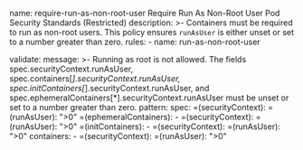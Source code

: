 
  name: require-run-as-non-root-user
  Require Run As Non-Root User
   Pod Security Standards (Restricted)
description: >-
      Containers must be required to run as non-root users. This policy ensures
      `runAsUser` is either unset or set to a number greater than zero.
rules:
    - name: run-as-non-root-user
  
validate:
        message: >-
          Running as root is not allowed. The fields spec.securityContext.runAsUser,
          spec.containers[*].securityContext.runAsUser, spec.initContainers[*].securityContext.runAsUser,
          and spec.ephemeralContainers[*].securityContext.runAsUser must be unset or
          set to a number greater than zero.
        pattern:
          spec:
            =(securityContext):
              =(runAsUser): ">0"
            =(ephemeralContainers):
            - =(securityContext):
                =(runAsUser): ">0"
            =(initContainers):
            - =(securityContext):
                =(runAsUser): ">0"
            containers:
            - =(securityContext):
                =(runAsUser): ">0"
